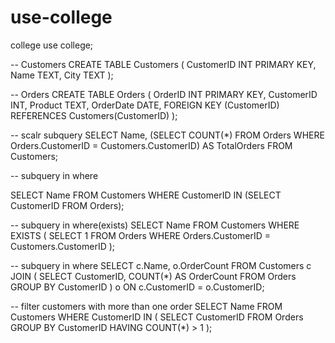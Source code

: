 # use-college
college
use college;

-- Customers
CREATE TABLE Customers (
    CustomerID INT PRIMARY KEY,
    Name TEXT,
    City TEXT
);

-- Orders
CREATE TABLE Orders (
    OrderID INT PRIMARY KEY,
    CustomerID INT,
    Product TEXT,
    OrderDate DATE,
    FOREIGN KEY (CustomerID) REFERENCES Customers(CustomerID)
);

-- scalr subquery
SELECT 
    Name,
    (SELECT COUNT(*) 
     FROM Orders 
     WHERE Orders.CustomerID = Customers.CustomerID) AS TotalOrders
FROM Customers;

-- subquery in where

SELECT Name
FROM Customers
WHERE CustomerID IN (SELECT CustomerID FROM Orders);

-- subquery in where(exists)
SELECT Name
FROM Customers
WHERE EXISTS (
    SELECT 1 FROM Orders 
    WHERE Orders.CustomerID = Customers.CustomerID
);

-- subquery in where
SELECT c.Name, o.OrderCount
FROM Customers c
JOIN (
    SELECT CustomerID, COUNT(*) AS OrderCount
    FROM Orders
    GROUP BY CustomerID
) o ON c.CustomerID = o.CustomerID;

-- filter customers with more than one order
SELECT Name
FROM Customers
WHERE CustomerID IN (
    SELECT CustomerID
    FROM Orders
    GROUP BY CustomerID
    HAVING COUNT(*) > 1
);
